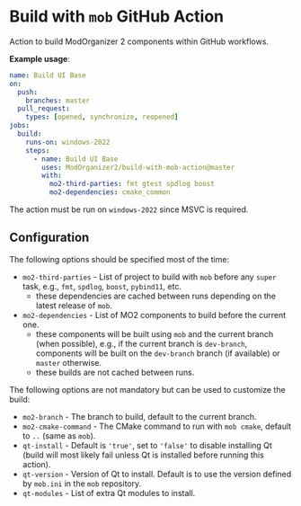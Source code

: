 # Build with `mob` GitHub Action

Action to build ModOrganizer 2 components within GitHub workflows.

**Example usage**:

```yml
name: Build UI Base
on:
  push:
    branches: master
  pull_request:
    types: [opened, synchronize, reopened]
jobs:
  build:
    runs-on: windows-2022
    steps:
      - name: Build UI Base
        uses: ModOrganizer2/build-with-mob-action@master
        with:
          mo2-third-parties: fmt gtest spdlog boost
          mo2-dependencies: cmake_common

```

The action must be run on `windows-2022` since MSVC is required.

## Configuration

The following options should be specified most of the time:

- `mo2-third-parties` - List of project to build with `mob` before any `super` task,
  e.g., `fmt`, `spdlog`, `boost`, `pybind11`, etc.
  - these dependencies are cached between runs depending on the latest release of `mob`.
- `mo2-dependencies` - List of MO2 components to build before the current one.
  - these components will be built using `mob` and the current branch (when possible),
    e.g., if the current branch is `dev-branch`, components will be built on the
    `dev-branch` branch (if available) or `master` otherwise.
  - these builds are not cached between runs.

The following options are not mandatory but can be used to customize the build:

- `mo2-branch` - The branch to build, default to the current branch.
- `mo2-cmake-command` - The CMake command to run with `mob cmake`, default to `..`
  (same as `mob`).
- `qt-install` - Default is `'true'`, set to `'false'` to disable installing Qt (build
  will most likely fail unless Qt is installed before running this action).
- `qt-version` - Version of Qt to install. Default is to use the version defined by
  `mob.ini` in the `mob` repository.
- `qt-modules` - List of extra Qt modules to install.
